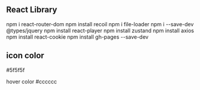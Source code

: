 ## React Library

npm i react-router-dom
npm install recoil
npm i file-loader
npm i --save-dev @types/jquery
npm install react-player
npm install zustand
npm install axios
npm install react-cookie
npm install gh-pages --save-dev

## icon color

#5f5f5f

hover color
#cccccc
